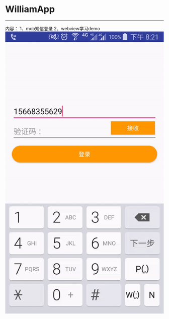 # WilliamApp
---
内容：
1、mob短信登录
2、webview学习demo
![](https://github.com/xiaogoudandan/WilliamApp/blob/master/gif/demo.gif)
